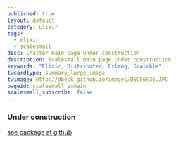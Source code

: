 ```yaml
---
published: true
layout: default
category: Elixir
tags:
  - elixir
  - scalesmall
desc: Chatter main page under construction
description: Scalesmall main page under construction
keywords: "Elixir, Distributed, Erlang, Scalable"
twcardtype: summary_large_image
twimage: http://dbeck.github.io/images/DSCF6936.JPG
pageid: scalesmall_exmain
scalesmall_subscribe: false
---
```


### Under construction

[see package at github](https://github.com/dbeck/scalesmall)

